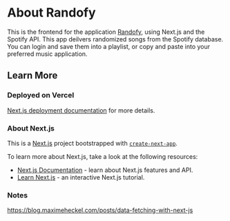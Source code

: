 # About Randofy

This is the frontend for the application [Randofy](http://randofy.vercel.app/), using Next.js and the Spotify API. This app deilvers randomized songs from the Spotify database. You can login and save them into a playlist, or copy and paste into your preferred music application. 

## Learn More
### Deployed on Vercel

[Next.js deployment documentation](https://nextjs.org/docs/deployment) for more details.

### About Next.js
This is a [Next.js](https://nextjs.org/) project bootstrapped with [`create-next-app`](https://github.com/vercel/next.js/tree/canary/packages/create-next-app).

To learn more about Next.js, take a look at the following resources:

- [Next.js Documentation](https://nextjs.org/docs) - learn about Next.js features and API.
- [Learn Next.js](https://nextjs.org/learn) - an interactive Next.js tutorial.

### Notes
https://blog.maximeheckel.com/posts/data-fetching-with-next-js


